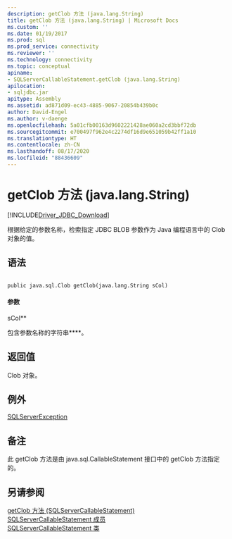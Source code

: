 ```yaml
---
description: getClob 方法 (java.lang.String)
title: getClob 方法 (java.lang.String) | Microsoft Docs
ms.custom: ''
ms.date: 01/19/2017
ms.prod: sql
ms.prod_service: connectivity
ms.reviewer: ''
ms.technology: connectivity
ms.topic: conceptual
apiname:
- SQLServerCallableStatement.getClob (java.lang.String)
apilocation:
- sqljdbc.jar
apitype: Assembly
ms.assetid: ad871d09-ec43-4885-9067-20854b439b0c
author: David-Engel
ms.author: v-daenge
ms.openlocfilehash: 5a01cfb00163d9602221428ae060a2cd3bbf72db
ms.sourcegitcommit: e700497f962e4c2274df16d9e651059b42ff1a10
ms.translationtype: HT
ms.contentlocale: zh-CN
ms.lasthandoff: 08/17/2020
ms.locfileid: "88436609"
---
```

# <a name="getclob-method-javalangstring"></a>getClob 方法 (java.lang.String)
[!INCLUDE[Driver_JDBC_Download](../../../includes/driver_jdbc_download.md)]

  根据给定的参数名称，检索指定 JDBC BLOB 参数作为 Java 编程语言中的 Clob 对象的值。  
  
## <a name="syntax"></a>语法  
  
```  
  
public java.sql.Clob getClob(java.lang.String sCol)  
```  
  
#### <a name="parameters"></a>参数  
 sCol**  
  
 包含参数名称的字符串****。  
  
## <a name="return-value"></a>返回值  
 Clob 对象。  
  
## <a name="exceptions"></a>例外  
 [SQLServerException](../../../connect/jdbc/reference/sqlserverexception-class.md)  
  
## <a name="remarks"></a>备注  
 此 getClob 方法是由 java.sql.CallableStatement 接口中的 getClob 方法指定的。  
  
## <a name="see-also"></a>另请参阅  
 [getClob 方法 &#40;SQLServerCallableStatement&#41;](../../../connect/jdbc/reference/getclob-method-sqlservercallablestatement.md)   
 [SQLServerCallableStatement 成员](../../../connect/jdbc/reference/sqlservercallablestatement-members.md)   
 [SQLServerCallableStatement 类](../../../connect/jdbc/reference/sqlservercallablestatement-class.md)  
  
  
